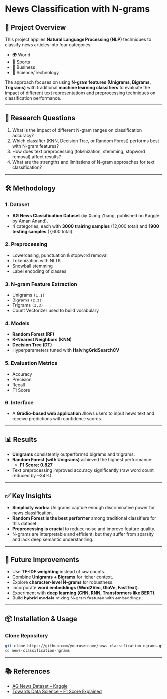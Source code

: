 # News Classification with N-grams  

## 📌 Project Overview  
This project applies **Natural Language Processing (NLP)** techniques to classify news articles into four categories:  
- 🌍 World  
- 🏅 Sports  
- 💼 Business  
- 🔬 Science/Technology  

The approach focuses on using **N-gram features (Unigrams, Bigrams, Trigrams)** with traditional **machine learning classifiers** to evaluate the impact of different text representations and preprocessing techniques on classification performance.  

---

## 🎯 Research Questions  
1. What is the impact of different N-gram ranges on classification accuracy?  
2. Which classifier (KNN, Decision Tree, or Random Forest) performs best with N-gram features?  
3. How does text preprocessing (tokenization, stemming, stopword removal) affect results?  
4. What are the strengths and limitations of N-gram approaches for text classification?  

---

## 🛠 Methodology  

### 1. Dataset  
- **AG News Classification Dataset** (by Xiang Zhang, published on Kaggle by Aman Anand).  
- 4 categories, each with **3000 training samples** (12,000 total) and **1900 testing samples** (7,600 total).  

### 2. Preprocessing  
- Lowercasing, punctuation & stopword removal  
- Tokenization with NLTK  
- Snowball stemming  
- Label encoding of classes  

### 3. N-gram Feature Extraction  
- Unigrams `(1,1)`  
- Bigrams `(2,2)`  
- Trigrams `(3,3)`  
- Count Vectorizer used to build vocabulary  

### 4. Models  
- **Random Forest (RF)**  
- **K-Nearest Neighbors (KNN)**  
- **Decision Tree (DT)**  
- Hyperparameters tuned with **HalvingGridSearchCV**  

### 5. Evaluation Metrics  
- Accuracy  
- Precision  
- Recall  
- F1 Score  

### 6. Interface  
- A **Gradio-based web application** allows users to input news text and receive predictions with confidence scores.  

---

## 📊 Results  

- **Unigrams** consistently outperformed bigrams and trigrams.  
- **Random Forest (with Unigrams)** achieved the highest performance:  
  - **F1 Score: 0.827**  
- Text preprocessing improved accuracy significantly (raw word count reduced by ~34%).  

---

## ✅ Key Insights  
- **Simplicity works:** Unigrams capture enough discriminative power for news classification.  
- **Random Forest is the best performer** among traditional classifiers for this dataset.  
- **Preprocessing is crucial** to reduce noise and improve feature quality.  
- N-grams are interpretable and efficient, but they suffer from sparsity and lack deep semantic understanding.  

---

## 🚀 Future Improvements  
- Use **TF-IDF weighting** instead of raw counts.  
- Combine **Unigrams + Bigrams** for richer context.  
- Explore **character-level N-grams** for robustness.  
- Incorporate **word embeddings (Word2Vec, GloVe, FastText)**.  
- Experiment with **deep learning (CNN, RNN, Transformers like BERT)**.  
- Build **hybrid models** mixing N-gram features with embeddings.  

---

## 📦 Installation & Usage  

### Clone Repository  
```bash
git clone https://github.com/yourusername/news-classification-ngrams.git
cd news-classification-ngrams
``` 

---

## 📚 References  
- [AG News Dataset – Kaggle](https://www.kaggle.com/datasets/amananandrai/ag-news-classification-dataset)  
- [Towards Data Science – F1 Score Explained](https://towardsdatascience.com/micro-macro-weighted-averages-of-f1-score-clearly-explained-b603420b292f)  
